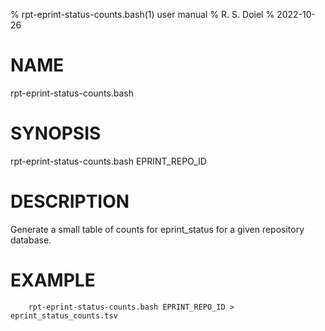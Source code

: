 % rpt-eprint-status-counts.bash(1) user manual
% R. S. Doiel
% 2022-10-26

# NAME

rpt-eprint-status-counts.bash

# SYNOPSIS

rpt-eprint-status-counts.bash EPRINT_REPO_ID

# DESCRIPTION

Generate a small table of counts for eprint_status for a given repository
database.

# EXAMPLE

~~~
    rpt-eprint-status-counts.bash EPRINT_REPO_ID > eprint_status_counts.tsv
~~~


